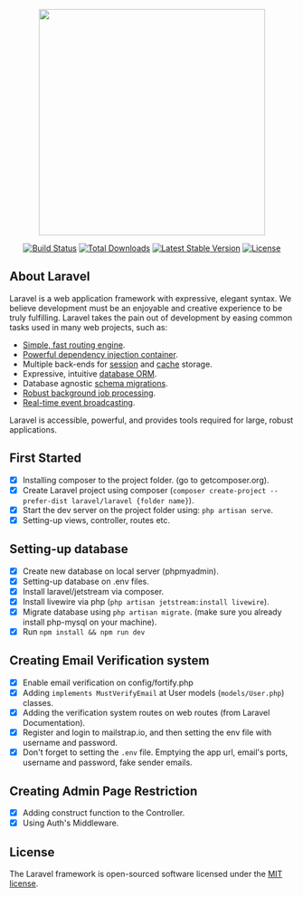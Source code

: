 <p align="center"><a href="https://laravel.com" target="_blank"><img src="https://raw.githubusercontent.com/laravel/art/master/logo-lockup/5%20SVG/2%20CMYK/1%20Full%20Color/laravel-logolockup-cmyk-red.svg" width="400"></a></p>

<p align="center">
<a href="https://travis-ci.org/laravel/framework"><img src="https://travis-ci.org/laravel/framework.svg" alt="Build Status"></a>
<a href="https://packagist.org/packages/laravel/framework"><img src="https://img.shields.io/packagist/dt/laravel/framework" alt="Total Downloads"></a>
<a href="https://packagist.org/packages/laravel/framework"><img src="https://img.shields.io/packagist/v/laravel/framework" alt="Latest Stable Version"></a>
<a href="https://packagist.org/packages/laravel/framework"><img src="https://img.shields.io/packagist/l/laravel/framework" alt="License"></a>
</p>

## About Laravel

Laravel is a web application framework with expressive, elegant syntax. We believe development must be an enjoyable and creative experience to be truly fulfilling. Laravel takes the pain out of development by easing common tasks used in many web projects, such as:

-   [Simple, fast routing engine](https://laravel.com/docs/routing).
-   [Powerful dependency injection container](https://laravel.com/docs/container).
-   Multiple back-ends for [session](https://laravel.com/docs/session) and [cache](https://laravel.com/docs/cache) storage.
-   Expressive, intuitive [database ORM](https://laravel.com/docs/eloquent).
-   Database agnostic [schema migrations](https://laravel.com/docs/migrations).
-   [Robust background job processing](https://laravel.com/docs/queues).
-   [Real-time event broadcasting](https://laravel.com/docs/broadcasting).

Laravel is accessible, powerful, and provides tools required for large, robust applications.

## First Started

-   [x] Installing composer to the project folder. (go to getcomposer.org).
-   [x] Create Laravel project using composer (`composer create-project --prefer-dist laravel/laravel {folder name}`).
-   [x] Start the dev server on the project folder using: `php artisan serve`.
-   [x] Setting-up views, controller, routes etc.

## Setting-up database

-   [x] Create new database on local server (phpmyadmin).
-   [x] Setting-up database on .env files.
-   [x] Install laravel/jetstream via composer.
-   [x] Install livewire via php (`php artisan jetstream:install livewire`).
-   [x] Migrate database using `php artisan migrate`. (make sure you already install php-mysql on your machine).
-   [x] Run `npm install && npm run dev`

## Creating Email Verification system

-   [x] Enable email verification on config/fortify.php
-   [x] Adding `implements MustVerifyEmail` at User models (`models/User.php`) classes.
-   [x] Adding the verification system routes on web routes (from Laravel Documentation).
-   [x] Register and login to mailstrap.io, and then setting the env file with username and password.
-   [x] Don't forget to setting the `.env` file. Emptying the app url, email's ports, username and password, fake sender emails.

## Creating Admin Page Restriction

-   [x] Adding construct function to the Controller.
-   [x] Using Auth's Middleware.

## License

The Laravel framework is open-sourced software licensed under the [MIT license](https://opensource.org/licenses/MIT).
